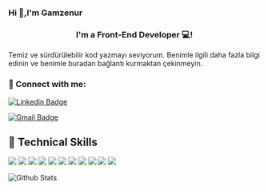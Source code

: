 ### Hi 👋,I'm Gamzenur

<h3 align="center">
I'm a Front-End Developer 💻!
</h3> 

Temiz ve sürdürülebilir kod yazmayı seviyorum. Benimle ilgili daha fazla bilgi edinin ve benimle buradan bağlantı kurmaktan çekinmeyin.


### 🤝 Connect with me:

[![Linkedin Badge](https://img.shields.io/badge/-gamzenurtukel-blue?style=flat-square&logo=Linkedin&logoColor=white&link=https://www.linkedin.com/in/gamzenurtukel/)](https://www.linkedin.com/in/gamzenurtukel/)

[![Gmail Badge](https://img.shields.io/badge/-gamzenurtukel@gmail.com-c14438?style=flat-square&logo=Gmail&logoColor=white&link=mailto:gamzenurtukel@gmail.com)](mailto:gamzenurtukel@gmail.com)


## 💼 Technical Skills

![](https://img.shields.io/badge/Code-React-informational?style=flat&logo=react&color=61DAFB)
![](https://img.shields.io/badge/Code-Redux-informational?style=flat&logo=Redux&color=764ABC)
![](https://img.shields.io/badge/Code-JavaScript-informational?style=flat&logo=JavaScript&color=F7DF1E)
![](https://img.shields.io/badge/Code-HTML5-informational?style=flat&logo=HTML5&color=E34F26)
![](https://img.shields.io/badge/Style-Bootstrap-informational?style=flat&logo=Bootstrap&color=7952B3)
![](https://img.shields.io/badge/Style-CSS3-informational?style=flat&logo=CSS3&color=1572B6)
![](https://img.shields.io/badge/Tools-Git-informational?style=flat&logo=Git&color=F05032)
![](https://img.shields.io/badge/Tools-NPM-informational?style=flat&logo=NPM&color=CB3837)
![](https://img.shields.io/badge/Tools-GitHub-informational?style=flat&logo=GitHub&color=181717)
![](https://img.shields.io/badge/React_Router-CA4245?style=for-the-badge&logo=react-router&logoColor=white)
![](https://img.shields.io/badge/React%20Hook%20Form-%23EC5990.svg?style=for-the-badge&logo=reacthookform&logoColor=white)



![Github Stats](https://github-readme-stats.vercel.app/api?username=gamzenurtukel&count_private=true&show_icons=true&include_all_commits=true)





